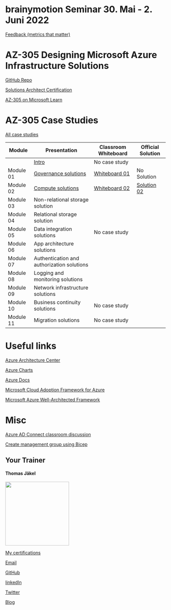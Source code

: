 # brainymotion Seminar 30. Mai - 2. Juni 2022

[Feedback (metrics that matter)](https://www.metricsthatmatter.com/url/u.aspx?05ABC797B182127687)

# AZ-305 Designing Microsoft Azure Infrastructure Solutions

[GitHub Repo](https://github.com/MicrosoftLearning/AZ-305-DesigningMicrosoftAzureInfrastructureSolutions)

[Solutions Architect Certification](https://docs.microsoft.com/en-us/learn/certifications/azure-solutions-architect/)

[AZ-305 on Microsoft Learn](https://aka.ms/AZ-305StudentMaterials)

# AZ-305 Case Studies

[All case studies](https://microsoftlearning.github.io/AZ-305-DesigningMicrosoftAzureInfrastructureSolutions/)


| Module    | Presentation | Classroom Whiteboard | Official Solution |
| ----------|--------------|----------------------|-------------------|
|           | [Intro](https://github.com/www42/305/blob/1373af78d0cabe6f167ed32fb05d5b7e77706f4c/Presentations/AZ-305T00A-ENU-PowerPoint_00.pdf)                | No case study |  |
| Module 01 | [Governance solutions](https://github.com/www42/305/blob/1373af78d0cabe6f167ed32fb05d5b7e77706f4c/Presentations/AZ-305T00A-ENU-Powerpoint_01.pdf) | [Whiteboard 01](https://github.com/www42/305/blob/1373af78d0cabe6f167ed32fb05d5b7e77706f4c/Whiteboards/Whiteboard-Mod01.png) | No Solution |
| Module 02 | [Compute solutions](https://github.com/www42/305/blob/1373af78d0cabe6f167ed32fb05d5b7e77706f4c/Presentations/AZ-305T00A-ENU-PowerPoint_02.pdf)    | [Whiteboard 02](https://github.com/www42/305/blob/1373af78d0cabe6f167ed32fb05d5b7e77706f4c/Whiteboards/Whiteboard-Mod02.png) | [Solution 02](https://github.com/www42/305/blob/1373af78d0cabe6f167ed32fb05d5b7e77706f4c/Solutions/AZ-305T00A-ENU-StudentCaseStudySolutionHandout-Module02.pdf) |
| Module 03 | Non-relational storage solution            |  |  |
| Module 04 | Relational storage solution                |  |  |
| Module 05 | Data integration solutions                 | No case study  |  |
| Module 06 | App architecture solutions                 |  |  |
| Module 07 | Authentication and authorization solutions |  |  |
| Module 08 | Logging and monitoring solutions           |  |  |
| Module 09 | Network infrastructure  solutions          |  |  |
| Module 10 | Business continuity solutions              | No case study |  |
| Module 11 | Migration solutions                        | No case study |  |

# Useful links

[Azure Architecture Center](https://https://docs.microsoft.com/en-us/azure/architecture/)

[Azure Charts](https://https://azurecharts.com/)

[Azure Docs](https://https://docs.microsoft.com/en-us/azure/)

[Microsoft Cloud Adoption Framework for Azure](https://docs.microsoft.com/en-us/azure/cloud-adoption-framework/)

[Microsoft Azure Well-Architected Framework](https://docs.microsoft.com/en-us/azure/architecture/framework/)

# Misc

[Azure AD Connect classroom discussion](https://github.com/www42/305/blob/8e54be2499faf853b3f54a8044318419ec240999/Solutions/AZ-305_Azure-AD-Connect_Discussion.png)

[Create management group using Bicep](https://github.com/www42/305/tree/master/Bicep)

##  Your Trainer
#### Thomas Jäkel

<img src="https://github.com/www42/305/blob/36482adce2952ecb70f11ed2b11ce431659a2ede/img/Profilbild.jpg" width="200"/>

[My certifications](https://www.credly.com/users/thomas-jakel)

[Email](mailto:thomas.jaekel@brainymotion.de?subject=AZ-305)

[GitHub](https://github.com/www42)

[linkedIn](https://linkedin.com/in/tjkkll)

[Twitter](https://twitter.com/tjkkll)

[Blog](https://blog.az.training)